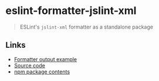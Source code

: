 # eslint-formatter-jslint-xml

> ESLint's `jslint-xml` formatter as a standalone package

## Links

- [Formatter output example](https://eslint.org/docs/user-guide/formatters/#jslint-xml)
- [Source code](https://github.com/fregante/eslint-formatters/tree/main/packages/eslint-formatter-jslint-xml)
- [npm package contents](https://www.unpkg.com/browse/eslint-formatter-jslint-xml/)
